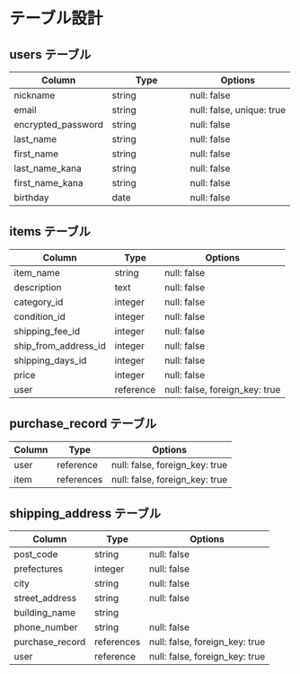 # テーブル設計

## users テーブル

| Column             | Type          | Options     |
| ------------------ | ------        | ----------- |
| nickname           | string        | null: false |
| email              | string        | null: false, unique: true |
| encrypted_password | string　　　　　| null: false | 
| last_name          | string        | null: false |
| first_name         | string        | null: false |
| last_name_kana     | string        | null: false |
| first_name_kana    | string        | null: false |
| birthday           | date          | null: false |


## items テーブル

| Column           | Type      | Options     |
| ------           | ------    | ----------- |
| item_name        | string    | null: false |
| description      | text      | null: false | 
| category_id         | integer    | null: false |
| condition_id        | integer    | null: false |
| shipping_fee_id     | integer    | null: false |
| ship_from_address_id| integer    | null: false |
| shipping_days_id    | integer    | null: false |
| price               | integer   | null: false |
| user             | reference | null: false, foreign_key: true |


## purchase_record テーブル

| Column        | Type       | Options      |
| ------        | ---------- | ------------ |
| user             | reference | null: false, foreign_key: true |
| item       | references | null: false, foreign_key: true |



## shipping_address テーブル

| Column             | Type       | Options      |
| ------             | ---------- | ------------ |
| post_code          | string     | null: false  |
| prefectures        | integer    | null: false  |
| city               | string     | null: false  |
| street_address     | string     | null: false  |
| building_name      | string     |              |
| phone_number       | string     | null: false  |
| purchase_record | references | null: false, foreign_key: true |
| user             | reference | null: false, foreign_key: true |



